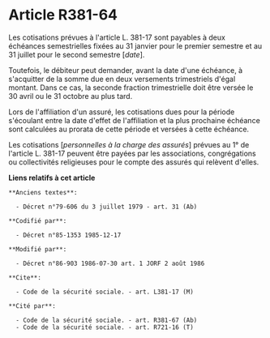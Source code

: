 # Article R381-64

Les cotisations prévues à l'article L. 381-17 sont payables à deux échéances semestrielles fixées au 31 janvier pour le
premier semestre et au 31 juillet pour le second semestre [*date*]. 

Toutefois, le débiteur peut demander, avant la date d'une échéance, à s'acquitter de la somme due en deux versements
trimestriels d'égal montant. Dans ce cas, la seconde fraction trimestrielle doit être versée le 30 avril ou le 31 octobre au
plus tard. 

Lors de l'affiliation d'un assuré, les cotisations dues pour la période s'écoulant entre la date d'effet de l'affiliation et
la plus prochaine échéance sont calculées au prorata de cette période et versées à cette échéance. 

Les cotisations [*personnelles à la charge des assurés*] prévues au 1° de l'article L. 381-17 peuvent être payées par les
associations, congrégations ou collectivités religieuses pour le compte des assurés qui relèvent d'elles.

**Liens relatifs à cet article**

	**Anciens textes**:

	  - Décret n°79-606 du 3 juillet 1979 - art. 31 (Ab)

	**Codifié par**:

	  - Décret n°85-1353 1985-12-17

	**Modifié par**:

	  - Décret n°86-903 1986-07-30 art. 1 JORF 2 août 1986

	**Cite**:

	  - Code de la sécurité sociale. - art. L381-17 (M)

	**Cité par**:

	  - Code de la sécurité sociale. - art. R381-67 (Ab)
	  - Code de la sécurité sociale. - art. R721-16 (T)
